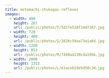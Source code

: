 ```yaml
---
title: motomachi-chukagai-reflexes
images:
  - width: 400
    height: 267
    url: /public/photos/T/5d2fe518f24d7367.jpg
  - width: 720
    height: 480
    url: /public/photos/S/2826c59aa73a1a6d.jpg
  - width: 1280
    height: 853
    url: /public/photos/M/7480aa130cda19bb.jpg
  - width: 2000
    height: 1333
    url: /public/photos/L/e1aceb2de5d50c34.jpg
---
```

